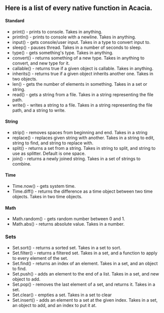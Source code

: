 ## Here is a list of every native function in Acacia.

#### Standard
* print() - prints to console. Takes in anything. 
* println() - prints to console with a newline. Takes in anything. 
* input() - gets console/user input. Takes in a type to convert input to. 
* sleep() - pauses thread. Takes in a number of seconds to sleep.
* type() - gets something's type. Takes in anything. 
* convert() - returns something of a new type. Takes in anything to convert, and new type for it.
* callable() - returns true if a given object is callable. Takes in anything. 
* inherits() - returns true if a given object inherits another one. Takes in two objects.
* len() - gets the number of elements in something. Takes in a set or string.
* read() - gets a string from a file. Takes in a string representing the file path.
* write() - writes a string to a file. Takes in a string representing the file path, and a string to write.

#### String
* strip() - removes spaces from beginning and end. Takes in a string
* replace() - replaces given string with another. Takes in a string to edit, string to find, and string to replace with.
* split() - returns a set from a string. Takes in string to split, and string to use as splitter. Default is one space.
* join() - returns a newly joined string. Takes in a set of strings to combine.

#### Time
* Time.now() - gets system time.
* Time.diff() - returns the difference as a time object between two time objects. Takes in two time objects.

#### Math
* Math.random() - gets random number between 0 and 1.
* Math.abs() - returns absolute value. Takes in a number.

### Sets
* Set.sort() - returns a sorted set. Takes in a set to sort.
* Set.filter() - returns a filtered set. Takes in a set, and a function to apply to every element of the set.
* Set.find() - returns an index of an element. Takes in a set, and an object to find.
* Set.push() - adds an element to the end of a list. Takes in a set, and new object to add. 
* Set.pop() - removes the last element of a set, and returns it. Takes in a set.
* Set.clear() - empties a set. Takes in a set to clear
* Set.insert() - adds an element to a set at the given index. Takes in a set, an object to add, and an index to put it at.
